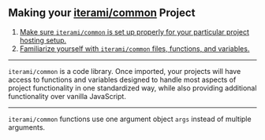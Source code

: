 Making your [iterami/common](https://github.com/iterami/Documentation.htm/blob/gh-pages/common/README.md) Project
-----------------------------------------------------------------------------------------------------------------

1. [Make sure `iterami/common` is set up properly for your particular project hosting setup.](https://github.com/iterami/Documentation.htm/blob/gh-pages/common/guides/fork.md)
2. [Familiarize yourself with `iterami/common` files, functions, and variables.](https://github.com/iterami/Documentation.htm/blob/gh-pages/common/files/README.md)

---

`iterami/common` is a code library. Once imported, your projects will have access to functions and variables designed to handle most aspects of project functionality in one standardized way, while also providing additional functionality over vanilla JavaScript.

---

`iterami/common` functions use one argument object `args` instead of multiple arguments.
